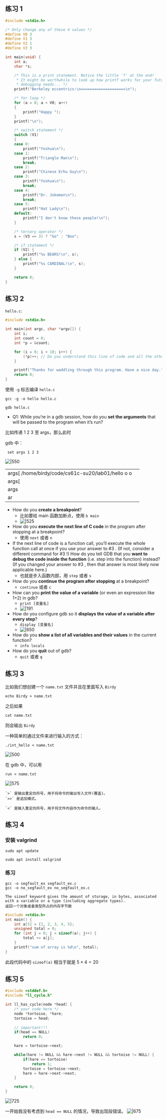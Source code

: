 ## 练习 1
```c
#include <stdio.h>

/* Only change any of these 4 values */
#define V0 3
#define V1 3
#define V2 1
#define V3 3

int main(void) {
    int a;
    char *s;

    /* This is a print statement. Notice the little 'f' at the end!
     * It might be worthwhile to look up how printf works for your future
     * debugging needs... */
    printf("Berkeley eccentrics:\n====================\n");

    /* for loop */
    for (a = 0; a < V0; a++)
    {
        printf("Happy ");
    }
    printf("\n");

    /* switch statement */
    switch (V1)
    {
    case 0:
        printf("Yoshua\n");
    case 1:
        printf("Triangle Man\n");
        break;
    case 2:
        printf("Chinese Erhu Guy\n");
    case 3:
        printf("Yoshua\n");
        break;
    case 4:
        printf("Dr. Jokemon\n");
        break;
    case 5:
        printf("Hat Lady\n");
    default:
        printf("I don't know these people!\n");
    }

    /* ternary operator */
    s = (V3 == 3) ? "Go" : "Boo";

    /* if statement */
    if (V2) {
        printf("%s BEARS!\n", s);
    } else {
        printf("%s CARDINAL!\n", s);
    }

    return 0;
}
```

## 练习 2
`hello.c`:
```c
#include <stdio.h>

int main(int argc, char *argv[]) {
    int i;
    int count = 0;
    int *p = &count;

    for (i = 0; i < 10; i++) {
        (*p)++; // Do you understand this line of code and all the other permutations of the operators? ;)
    }

    printf("Thanks for waddling through this program. Have a nice day.");
    return 0;
}
```

使用 `-g` 标志编译 `hello.c`
```shell
gcc -g -o hello hello.c
```

```shell
gdb hello.c
```

- Q1: While you’re in a gdb session, how do you **set the arguments** that will be passed to the program when it’s run?

比如传递 1 2 3 至 args，那么此时 

gdb 中：
```shell
 set args 1 2 3
```

![|550](https://typora-birdy.oss-cn-guangzhou.aliyuncs.com/20250225232111369.png)

|          |                                           |
| -------- | --------------------------------------- |
| args\[ /home/birdy/code/cs61c-su20/lab01/hello o  o  |
| args\[                                               |
| args                                                 |
| ar                                                   |

- How do you **create a breakpoint**?
	- 比如要给 main 函数加断点，使用 `b main`
	- ![|525](https://typora-birdy.oss-cn-guangzhou.aliyuncs.com/20250225232257339.png)
- How do you **execute the next line of C code** in the program after stopping at a breakpoint?
	- 使用  `next` 或者 `n`
- If the next line of code is a function call, you’ll execute the whole function call at once if you use your answer to #3 . (If not, consider a different command for #3 !) How do you tell GDB that you **want to debug the code inside the function** (i.e. step into the function) instead? (If you changed your answer to #3 , then that answer is most likely now applicable here.)
	- 也就是步入函数内部，用 `step` 或者 `s`
- How do you **continue the program after stopping** at a breakpoint?
	- `continue` 或者 `c`
- How can you **print the value of a variable** (or even an expression like 1+2) in gdb?
	- `print [变量名]`
	- ![|191](https://typora-birdy.oss-cn-guangzhou.aliyuncs.com/20250225232526722.png)
- How do you configure gdb so it **displays the value of a variable after every step**?
	- `display [变量名]`
	- ![|650](https://typora-birdy.oss-cn-guangzhou.aliyuncs.com/20250225232754159.png)
- How do you **show a list of all variables and their values** in the current function?
	- `info locals`
- How do you **quit** out of gdb?
	- `quit` 或者 `q`

## 练习 3
比如我们想创建一个 `name.txt` 文件并且在里面写入 `Birdy`
```shell
echo Birdy > name.txt
```

之后如果
```shell
cat name.txt
```
则会输出 `Birdy`

一种简单的通过文件来进行输入的方式：
```shell
./int_hello < name.txt
```
![|500](https://typora-birdy.oss-cn-guangzhou.aliyuncs.com/20250225234021837.png)

在 gdb 中，可以用
```shell
run < name.txt
```

![|575](https://typora-birdy.oss-cn-guangzhou.aliyuncs.com/20250225234115757.png)

```ad-tip
`>` 是输出重定向符号，用于将命令的输出写入文件(覆盖)。
`>>` 是追加模式。

`<` 是输入重定向符号，用于将文件内容作为命令的输入。
```

## 练习 4
### 安装 valgrind
```shell
sudo apt update
```

```shell
sudo apt install valgrind
```

### 练习
```shell
gcc -o segfault_ex segfault_ex.c
gcc -o no_segfault_ex no_segfault_ex.c
```

```ad-note
The sizeof keyword gives the amount of storage, in bytes, associated with a variable or a type (including aggregate types).
返回一个对象或者类型所占的内存字节数
```

```c
#include <stdio.h>
int main() {
    int a[5] = {1, 2, 3, 4, 5};
    unsigned total = 0;
    for (int j = 0; j < sizeof(a); j++) {
        total += a[j];
    }
    printf("sum of array is %d\n", total);
}
```

此段代码中的 `sizeof(a)` 相当于就是 $5\times4=20$

## 练习 5
```c
#include <stddef.h>
#include "ll_cycle.h"

int ll_has_cycle(node *head) {
    /* your code here */
    node *tortoise, *hare;
    tortoise = head;
	
	// important!!!
    if(head == NULL)
        return 0;

    hare = tortoise->next;

    while(hare != NULL && hare->next != NULL && tortoise != NULL) {
        if(hare == tortoise)
            return 1;
        tortoise = tortoise->next;
        hare = hare->next->next;
    }

    return 0;
}
```

![|725](https://typora-birdy.oss-cn-guangzhou.aliyuncs.com/20250226000916109.png)


一开始我没有考虑到 `head == NULL` 的情况，导致出现段错误。
![|675](https://typora-birdy.oss-cn-guangzhou.aliyuncs.com/20250226000848522.png)

